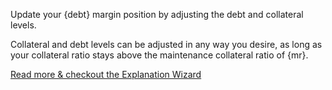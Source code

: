 Update your {debt} margin position by adjusting the debt and collateral levels.

Collateral and debt levels can be adjusted in any way you desire, as long as your collateral ratio stays above the maintenance collateral ratio of {mr}. 

[Read more & checkout the Explanation Wizard](/borrow)
